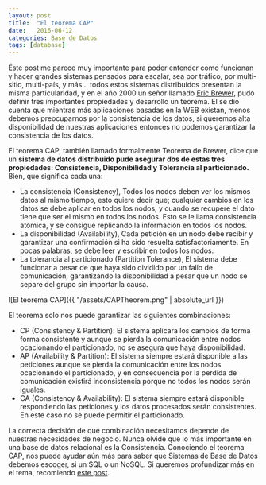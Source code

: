 ```yaml
---
layout: post
title:  "El teorema CAP"
date:   2016-06-12
categories: Base de Datos
tags: [database]
---
```


Éste post me parece muy importante para poder entender como funcionan y hacer grandes sistemas pensados para escalar, sea por tráfico, por multi-sitio, multi-país, y más… todos estos sistemas distribuidos presentan la misma particularidad, y en el año 2000 un señor llamado [Eric Brewer](https://en.wikipedia.org/wiki/CAP_theorem), pudo definir tres importantes propiedades y desarrollo un teorema. El se dio cuenta que mientras más aplicaciones basadas en la WEB existan, menos debemos preocuparnos por la consistencia de los datos, si queremos alta disponibilidad de nuestras aplicaciones entonces no podemos garantizar la consistencia de los datos.

El teorema CAP, también llamado formalmente Teorema de Brewer, dice que un **sistema de datos distribuido pude asegurar dos de estas tres propiedades: Consistencia, Disponibilidad y Tolerancia al particionado.** Bien, que significa cada una:

- La consistencia (Consistency), Todos los nodos deben ver los mismos datos al mismo tiempo, esto quiere decir que; cualquier cambios en los datos se debe aplicar en todos los nodos, y cuando se recupere el dato tiene que ser el mismo en todos los nodos. Esto se le llama consistencia atómica, y se consigue replicando la información en todos los nodos.
- La disponibilidad (Availability), Cada petición en un nodo debe recibir y garantizar una confirmación si ha sido resuelta satisfactoriamente. En pocas palabras, se debe leer y escribir en todos los nodos.
- La tolerancia al particionado (Partition Tolerance), El sistema debe funcionar a pesar de que haya sido dividido por un fallo de comunicación, garantizando la disponibilidad a pesar que un nodo se separe del grupo sin importar la causa.

![El teorema CAP]({{ "/assets/CAPTheorem.png" | absolute_url }})

El teorema solo nos puede garantizar las siguientes combinaciones:

- CP (Consistency & Partition): El sistema aplicara los cambios de forma forma consistente y aunque se pierda la comunicación entre nodos ocacionando el particionado, no se asegura que haya disponibilidad.
- AP (Availability & Partition): El sistema siempre estará disponible a las peticiones aunque se pierda la comunicación entre los nodos ocacionando el particionado, y en consecuencia por la perdida de comunicación existirá inconsistencia porque no todos los nodos serán iguales.
- CA (Consistency & Availability): El sistema siempre estará disponible respondiendo las peticiones y los datos procesados serán consistentes. En este caso no se puede permitir el particionado.

La correcta decisión de que combinación necesitamos depende de nuestras necesidades de negocio. Nunca olvide que lo más importante en una base de datos relacional es la Consistencia. Conociendo el teorema CAP, nos puede ayudar aún más para saber que Sistemas de Base de Datos debemos escoger, si un SQL o un NoSQL. Si queremos profundizar más en el tema, recomiendo [este post](http://www.julianbrowne.com/article/brewers-cap-theorem).
